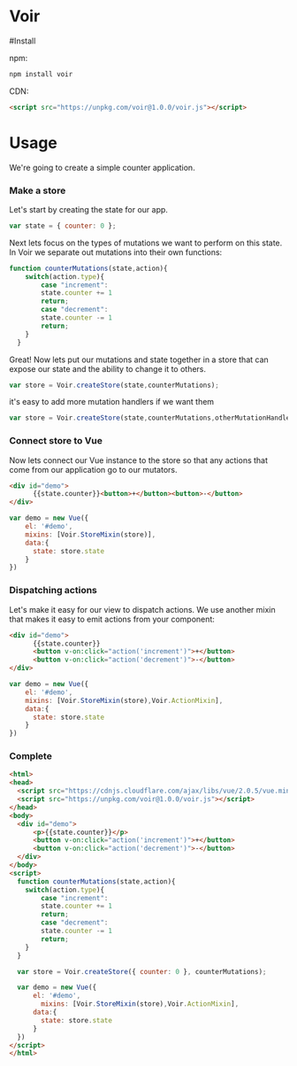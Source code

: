 # Voir

#Install

npm:
```bash
npm install voir
```

CDN:
```html
<script src="https://unpkg.com/voir@1.0.0/voir.js"></script>
```

# Usage

We're going to create a simple counter application.  

### Make a store
Let's start by creating the state for our app.

```javascript
var state = { counter: 0 };
```

Next lets focus on the types of mutations we want to perform on this state.  In Voir we separate out mutations into their own functions:

```javascript
function counterMutations(state,action){
  	switch(action.type){
    	case "increment":
        state.counter += 1
        return;
  		case "decrement":
        state.counter -= 1
        return;
    }
  }
```

Great! Now lets put our mutations and state together in a store that can expose our state and the ability to change it to others.

```javascript
var store = Voir.createStore(state,counterMutations);
```

it's easy to add more mutation handlers if we want them

```javascript
var store = Voir.createStore(state,counterMutations,otherMutationHandler,...);
```

### Connect store to Vue

Now lets connect our Vue instance to the store so that any actions that come from our application go to our mutators.

```html
<div id="demo">
      {{state.counter}}<button>+</button><button>-</button>
</div>
```
```javascript
var demo = new Vue({
    el: '#demo',
    mixins: [Voir.StoreMixin(store)],
    data:{
      state: store.state
    }
})
```

### Dispatching actions

Let's make it easy for our view to dispatch actions. We use another mixin that makes it easy to emit actions from your component:

```html
<div id="demo">
      {{state.counter}}
      <button v-on:click="action('increment')">+</button>
      <button v-on:click="action('decrement')">-</button>
</div>
```
```javascript
var demo = new Vue({
    el: '#demo',
    mixins: [Voir.StoreMixin(store),Voir.ActionMixin],
    data:{
      state: store.state
    }
})
```

### Complete

```html
<html>
<head>
  <script src="https://cdnjs.cloudflare.com/ajax/libs/vue/2.0.5/vue.min.js"></script>
  <script src="https://unpkg.com/voir@1.0.0/voir.js"></script>
</head>
<body>
  <div id="demo">
      <p>{{state.counter}}</p>
      <button v-on:click="action('increment')">+</button>
      <button v-on:click="action('decrement')">-</button>
  </div>
</body>
<script>
  function counterMutations(state,action){
  	switch(action.type){
    	case "increment":
      	state.counter += 1
        return;
  		case "decrement":
      	state.counter -= 1
        return;
    }
  }

  var store = Voir.createStore({ counter: 0 }, counterMutations);

  var demo = new Vue({
      el: '#demo',
    	mixins: [Voir.StoreMixin(store),Voir.ActionMixin],
      data:{
      	state: store.state
      }
  })
</script>
</html>

```
